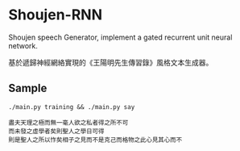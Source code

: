 # Shoujen-RNN

Shoujen speech Generator, implement a gated recurrent unit neural network.

基於遞歸神經網絡實現的《王陽明先生傳習錄》風格文本生成器。

## Sample

```
./main.py training && ./main.py say

盡夫天理之極而無一毫人欲之私者得之所不可
而未發之虛學者矣則聖人之學日可得
則是聖人之所以怍矣相子之見而不是克己而格物之此心見其心而不
```
